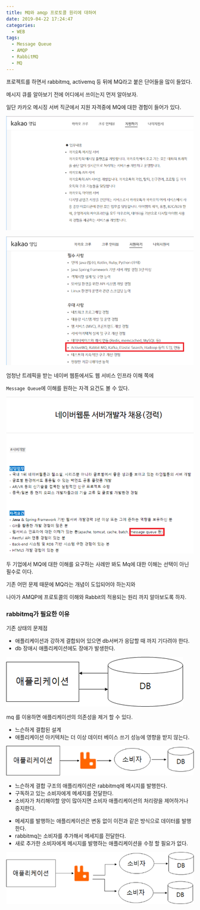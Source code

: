 ```yaml
---
title: MQ와 amqp 프로토콜 원리에 대하여
date: 2019-04-22 17:24:47
categories:
  - WEB
tags: 
  - Message Queue
  - AMQP
  - RabbitMQ
  - MQ
---
```


프로젝트를 하면서 rabbitmq, activemq 등 뒤에 MQ라고 붙은 단어들을 많이 들었다.

메시지 큐를 알아보기 전에 어디에서 쓰이는지 먼저 알아보자.

일단 카카오 메시징 서버 직군에서 지원 자격중에 MQ에 대한 경험이 들어가 있다.

![](/images\amqp\1.png)

![](/images\amqp\2.png)

엄청난 트레픽을 받는 네이버 웹툰에서도 웹 서비스 인프라 이해 쪽에
 
`Message Queue`에 이해를 원하는 자격 요건도 볼 수 있다.

![](/images\amqp\3.png)

두 기업에서 MQ에 대한 이해를 요구하는 사례만 봐도 Mq에 대한 이해는 선택이 아닌 필수로 이다.

기존 어떤 문제 때문에 MQ라는 개념이 도입되어야 하는지와

나아가 AMQP에 프로토콜의 이해와 Rabbit의 적용되는 원리 까지 알아보도록 하자.   

### rabbitmq가 필요한 이유<br>
기존 상태의 문제점 
 * 애플리케이션과 강하게 결합되어 있으면 db서버가 응답할 때 까지 기다려야 한다.
 * db 장애시 애플리케이션에도 장애가 발생한다. 

![](/images\amqp\5.png)

 mq 를 이용하면 애플리케이션의 의존성을 제거 할 수 있다. 
 * 느슨하게 결합된 설계
 * 애플리케이션 아키텍처는 더 이상 데이터 베이스 쓰기 성능에 영향을 받지 않는다.

![](/images\amqp\6.png)
* 느슨하게 결합 구조의 애플리캐이션은 rabbitmq에 메시지를 발행한다.
* 구독하고 있는 소비자에게 메세지를 전달한다. 
* 소비자가 처리해야할 양이 많아지면 소비자 애플리케이션의 처리량을 제어하거나 중지한다. 

 
- 메세지를 발행하는 애플리케이션은 변동 없이 이전과 같은 방식으로 데이터를 발행한다. 
- rabbitmq는 소비자를 추가해서 메세지를 전달한다. 
- 새로 추가한 소비자에게 메시지를 발행하는 애플리케이션을 수정 할 필요가 없다.

![](/images\amqp\7.png)